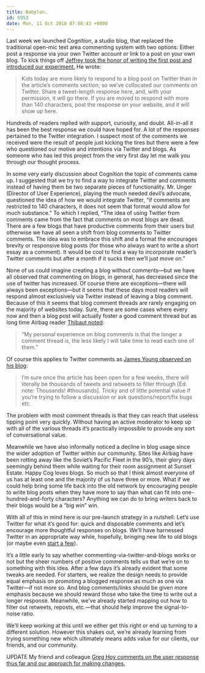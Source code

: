 ```yaml
---
title: Babylon.
id: 5953
date: Mon, 11 Oct 2010 07:08:43 +0000
---
```


Last week we launched Cognition, a studio blog, that replaced the traditional open-mic text area commenting system with two options: Either post a response via your own Twitter account or link to a post on your own blog. To kick things off [Jeffrey took the honor of writing the first post and introduced our experiment.](http://cognition.happycog.com/article/is-this-thing-on) He wrote:

> Kids today are more likely to respond to a blog post on Twitter than in the article’s comments section; so we’ve collocated our comments on Twitter. Share a tweet-length response here, and, with your permission, it will go there. If you are moved to respond with more than 140 characters, post the response on your website, and it will show up here.

Hundreds of readers replied with support, curiosity, and doubt. All-in-all it has been the best response we could have hoped for. A lot of the responses pertained to the Twitter integration. I suspect most of the comments we received were the result of people just kicking the tires but there were a few who questioned our motive and intentions via Twitter and blogs. As someone who has led this project from the very first day let me walk you through our thought process.  

In some very early discussion about Cognition the topic of comments came up. I suggested that we try to find a way to integrate Twitter and comments instead of having them be two separate pieces of functionality. Mr. Unger (Director of User Experience), playing the much needed devil’s advocate, questioned the idea of how we would integrate Twitter, “if comments are restricted to 140 characters, it does not seem that format would allow for much substance.” To which I replied, “The idea of using Twitter from comments came from the fact that comments on most blogs are dead. There are a few blogs that have productive comments from their users but otherwise we have all seen a shift from blog comments to Twitter comments. The idea was to embrace this shift and a format the encourages brevity or responsive blog posts (for those who always want to write a short essay as a comment). It would be cool to find a way to incorporate reader’s Twitter comments but after a month if it sucks then we’ll just move on.”  

None of us could imagine creating a blog without comments—but we have all observed that commenting on blogs, in general, has decreased since the use of twitter has increased. Of course there are exceptions—there will always been exceptions—but it seems that these days most readers will respond almost exclusively via Twitter instead of leaving a blog comment. Because of this it seems that blog comment threads are rarely engaging on the majority of websites today. Sure, there are some cases where every now and then a blog post will actually foster a good comment thread but as long time Airbag reader [Thibaut noted](http://bureau.tsailly.net/2010/10/cognition-comments.html):

> “My personal experience on blog comments is that the longer a comment thread is, the less likely I will take time to read each one of them.”

Of course this applies to Twitter comments as [James Young observed on his blog](http://www.welcomebrand.co.uk/blog/happy-cog-take-on-blog-comments/):

> I’m sure once the article has been open for a few weeks, there will literally be thousands of tweets and retweets to filter through [Ed. note: Thousands! #thousands]. Tricky and of little potential value if you’re trying to follow a discussion or ask questions/report/fix bugs etc.

The problem with most comment threads is that they can reach that useless tipping point very quickly. Without having an active moderator to keep up with all of the various threads it’s practically impossible to provide any sort of conversational value.  

Meanwhile we have also informally noticed a decline in blog usage since the wider adoption of Twitter within our community. Sites like Airbag have been rotting away like the Soviet’s Pacific Fleet in the 90’s, their glory days seemingly behind them while waiting for their room assignment at Sunset Estate. Happy Cog loves blogs. So much so that I think almost everyone of us has at least one and the majority of us have three or more. What if we could help bring some life back into the old network by encouraging people to write blog posts when they have more to say than what can fit into one-hundred-and-forty characters? Anything we can do to bring writers back to their blogs would be a “big win” win.  

With all of this in mind here is our pre-launch strategy in a nutshell: Let’s use Twitter for what it’s good for: quick and disposable comments and let’s encourage more thoughtful responses on blogs. We’ll have harnessed Twitter in an appropriate way while, hopefully, bringing new life to old blogs (or maybe even [start a few](http://www.tumblr.com)).  

It’s a little early to say whether commenting-via-twitter-and-blogs works or not but the sheer numbers of positive comments tells us that we’re on to something with this idea. After a few days it’s already evident that some tweaks are needed. For starters, we realize the design needs to provide equal emphasis on promoting a blogged response as much as one via Twitter—if not more so. And blog comments/links should be given more emphasis because we should reward those who take the time to write out a longer response. Meanwhile, we’ve already started mapping out how to filter out retweets, reposts, etc.—that should help improve the signal-to-noise ratio.  

We’ll keep working at this until we either get this right or end up turning to a different solution. However this shakes out, we’re already learning from trying something new which ultimately means adds value for our clients, our friends, and our community.  

<span class="caps">UPDATE</span> My friend and colleague [Greg Hoy comments on the user response thus far and our approach for making changes.](http://greghoy.com/let-things-percolate)





